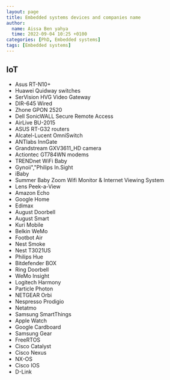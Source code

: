 ```yaml
---
layout: page
title: Embedded systems devices and companies name
author:
  name: Aissa Ben yahya
  time: 2022-09-04 10:25 +0100
categories: [PhD, Embedded systems]
tags: [Embedded systems]
---
```


## IoT

- Asus RT-N10+
- Huawei Quidway switches
- SerVision HVG Video Gateway
- DIR-645 Wired
- Zhone GPON 2520
- Dell SonicWALL Secure Remote Access
- AirLive BU-2015
- ASUS RT-G32 routers
- Alcatel-Lucent OmniSwitch
- ANTlabs InnGate
- Grandstream GXV3611_HD camera
- Actiontec GT784WN modems
- TRENDnet WiFi Baby
- Gynoii","Philips In.Sight
- iBaby
- Summer Baby Zoom Wifi Monitor & Internet Viewing System
- Lens Peek-a-View
- Amazon Echo
- Google Home
- Edimax
- August Doorbell
- August Smart
- Kuri Mobile
- Belkin WeMo
- Footbot Air
- Nest Smoke
- Nest T3021US
- Philips Hue
- Bitdefender BOX
- Ring Doorbell
- WeMo Insight
- Logitech Harmony
- Particle Photon
- NETGEAR Orbi
- Nespresso Prodigio
- Netatmo
- Samsung SmartThings
- Apple Watch
- Google Cardboard
- Samsung Gear
- FreeRTOS
- Cisco Catalyst
- Cisco Nexus
- NX-OS
- Cisco IOS
- D-Link